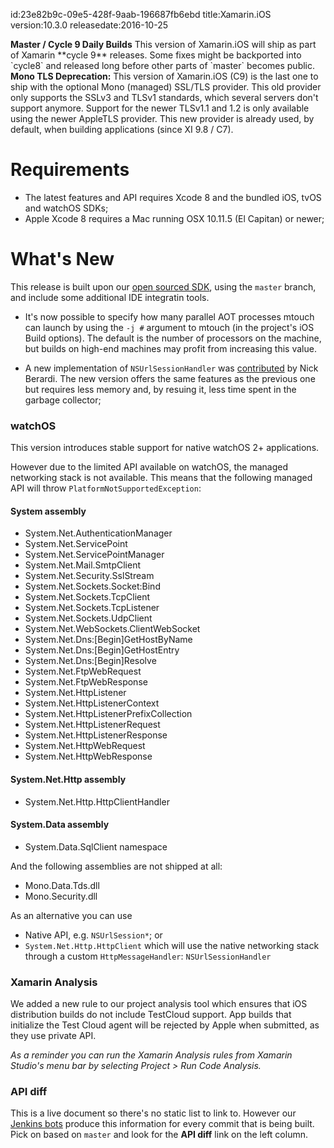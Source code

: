 id:23e82b9c-09e5-428f-9aab-196687fb6ebd
title:Xamarin.iOS
version:10.3.0
releasedate:2016-10-25

<div class="note">
	<b>Master / Cycle 9 Daily Builds</b>
	This version of Xamarin.iOS will ship as part of Xamarin **cycle 9** releases.
	Some fixes might be backported into `cycle8` and released long before other parts of `master` becomes public.
</div>

<div class="note">
	<b>Mono TLS Deprecation:</b>
	This version of Xamarin.iOS (C9) is the last one to ship with the optional Mono (managed) SSL/TLS provider.
	This old provider only supports the SSLv3 and TLSv1 standards, which several servers don't support anymore.
	Support for the newer TLSv1.1 and 1.2 is only available using the newer AppleTLS provider. 
	This new provider is already used, by default, when building applications (since XI 9.8 / C7).
</div>

Requirements
============

- The latest features and API requires Xcode 8 and the bundled iOS, tvOS and watchOS SDKs;
- Apple Xcode 8 requires a Mac running OSX 10.11.5 (El Capitan) or newer;

What's New
==========

This release is built upon our [open sourced SDK](https://github.com/xamarin/xamarin-macios),
using the `master` branch, and include some additional IDE integratin tools.

* It's now possible to specify how many parallel AOT processes mtouch can launch by using the `-j #` argument to mtouch (in the project's iOS Build options). The default is the number of processors on the machine, but builds on high-end machines may profit from increasing this value.

* A new implementation of `NSUrlSessionHandler` was [contributed](https://github.com/xamarin/xamarin-macios/pull/31) by Nick Berardi. The new version offers the same features as the previous one but requires less memory and, by resuing it, less time spent in the garbage collector;

### watchOS

This version introduces stable support for native watchOS 2+ applications.

However due to the limited API available on watchOS, the managed networking stack is not available. This means that the following managed API will throw `PlatformNotSupportedException`:

#### System assembly

* System.Net.AuthenticationManager
* System.Net.ServicePoint
* System.Net.ServicePointManager
* System.Net.Mail.SmtpClient
* System.Net.Security.SslStream
* System.Net.Sockets.Socket:Bind
* System.Net.Sockets.TcpClient
* System.Net.Sockets.TcpListener
* System.Net.Sockets.UdpClient
* System.Net.WebSockets.ClientWebSocket
* System.Net.Dns:[Begin]GetHostByName
* System.Net.Dns:[Begin]GetHostEntry
* System.Net.Dns:[Begin]Resolve
* System.Net.FtpWebRequest
* System.Net.FtpWebResponse
* System.Net.HttpListener
* System.Net.HttpListenerContext
* System.Net.HttpListenerPrefixCollection
* System.Net.HttpListenerRequest
* System.Net.HttpListenerResponse
* System.Net.HttpWebRequest
* System.Net.HttpWebResponse

#### System.Net.Http assembly

* System.Net.Http.HttpClientHandler

#### System.Data assembly

* System.Data.SqlClient namespace

And the following assemblies are not shipped at all:

* Mono.Data.Tds.dll
* Mono.Security.dll

As an alternative you can use

* Native API, e.g. `NSUrlSession*`; or
* `System.Net.Http.HttpClient` which will use the native networking stack through a custom `HttpMessageHandler`: `NSUrlSessionHandler`

### Xamarin Analysis

We added a new rule to our project analysis tool which ensures that iOS distribution builds do not include TestCloud support. App builds that initialize the Test Cloud agent will be rejected by Apple when submitted, as they use private API.

*As a reminder you can run the Xamarin Analysis rules from Xamarin Studio's menu bar by selecting Project > Run Code Analysis.*

### API diff

This is a live document so there's no static list to link to. However our [Jenkins bots](https://jenkins.mono-project.com/job/xamarin-macios-pr-builder/) produce this information for every commit that is being built. Pick on based on `master` and look for the **API diff** link on the left column.